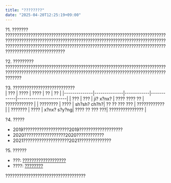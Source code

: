 ```yaml
---
title: "????????"
date: "2025-04-20T12:25:19+09:00"
---
```


?1. ???????  
????????????????????????????????????????????????????????????????????????????????????????????????????????????????????????????????????????????????????????????????????????????????????????????????????????????????????????????????????????????

?2. ?????????  
???????????????????????????????????????????????????????????????????????????????????????????????????????????????????????????????????????????????????

?3. ???????????????????????????  
| ???       | ????     | ????   | ??       | ??                   |
|--------------|--------------|------------|------------|------------------------|
| ???       | ???       | ji? x?nx?  | ???? ???? ?? | ????????????      |
| ???????? | ????     | sh?sh? ch?h?| ?? ?? ??? ??? | ????????????      |
| ??????? | ????     | x?nx? s?y?ng| ???? ?? ??? ???| ??????????????? |

?4. ?????  
- 2019????????????????????2019???????????????????  
- 2020??????????????????2020????????????  
- 2021????????????????????2021??????????????

?5. ??????  
- ???: [???????????????????](https://www.cao.go.jp/misinformation/)
- ????: [????????](https://tfc-taiwan.org.tw/)

???????????????????????????????????